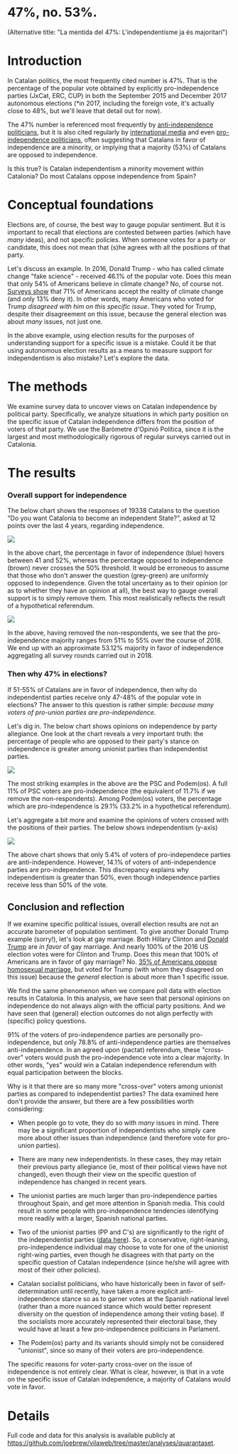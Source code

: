 47%, no. 53%.
================

(Alternative title: "La mentida del 47%: L'independentisme ja és majoritari")

Introduction
============

In Catalan politics, the most frequently cited number is 47%. That is the percentage of the popular vote obtained by explicitly pro-independence parties (JxCat, ERC, CUP) in both the September 2015 and December 2017 autonomous elections (\*in 2017, including the foreign vote, it's actually close to 48%, but we'll leave that detail out for now).

The 47% number is referenced most frequently by [anti-independence politicians](https://twitter.com/miqueliceta/status/648797449167970304), but it is also cited regularly by [international media](https://www.nytimes.com/2017/12/21/world/europe/catalan-separatists-keep-majority-in-regional-vote.html) and even [pro-independence politicians](http://www.totsantcugat.cat/actualitat/politica/torrent-no-hi-ha-cap-independentista-que-es-conformi-amb-un-47-7-hem-de-ser-mes_205053102.html), often suggesting that Catalans in favor of independence are a minority, or implying that a majority (53%) of Catalans are opposed to independence.

Is this true? Is Catalan independentism a minority movement within Catalonia? Do most Catalans oppose independence from Spain?

Conceptual foundations
======================

Elections are, of course, the best way to gauge popular sentiment. But it is important to recall that elections are contested between parties (which have *many* ideas), and not specific policies. When someone votes for a party or candidate, this does not mean that (s)he agrees with all the positions of that party.

Let's discuss an example. In 2016, Donald Trump - who has called climate change "fake science" - received 46.1% of the popular vote. Does this mean that only 54% of Americans believe in climate change? No, of course not. [Surveys show](https://www.apa.org/monitor/2018/02/numbers) that 71% of Americans accept the reality of climate change (and only 13% deny it). In other words, many Americans who voted for Trump *disagreed with him on this specific issue*. They voted for Trump, despite their disagreement on this issue, because the general election was about *many* issues, not just one.

In the above example, using election results for the purposes of understanding support for a specific issue is a mistake. Could it be that using autonomous election results as a means to measure support for independentism is also mistake? Let's explore the data.

The methods
===========

We examine survey data to uncover views on Catalan independence by political party. Specifically, we analyze situations in which party position on the specific issue of Catalan independence differs from the position of voters of that party. We use the Baròmetre d'Opinió Política, since it is the largest and most methodologically rigorous of regular surveys carried out in Catalonia.

The results
===========

### Overall support for independence

The below chart shows the responses of 19338 Catalans to the question "Do you want Catalonia to become an independent State?", asked at 12 points over the last 4 years, regarding independence.

![](figures/unnamed-chunk-4-1.png)

In the above chart, the percentage in favor of independence (blue) hovers between 41 and 52%, whereas the percentage opposed to independence (brown) never crosses the 50% threshold. It would be erroneous to assume that those who don't answer the question (grey-green) are uniformly opposed to independence. Given the total uncertainy as to their opinion (or as to whether they have an opinion at all), the best way to gauge overall support is to simply remove them. This most realistically reflects the result of a hypothetical referendum.

![](figures/unnamed-chunk-5-1.png)

In the above, having removed the non-respondents, we see that the pro-independence majority ranges from 51% to 55% over the course of 2018. We end up with an approximate 53.12% majority in favor of independence aggregating all survey rounds carried out in 2018.

### Then why 47% in elections?

If 51-55% of Catalans are in favor of independence, then why do independentist parties receive only 47-48% of the popular vote in elections? The answer to this question is rather simple: *because many voters of pro-union parties are pro-independence*.

Let's dig in. The below chart shows opinions on independence by party allegiance. One look at the chart reveals a very important truth: the percentage of people who are opposed to their party's stance on independence is greater among unionist parties than independentist parties.

![](figures/unnamed-chunk-6-1.png)

The most striking examples in the above are the PSC and Podem(os). A full 11% of PSC voters are pro-independence (the equivalent of 11.7% if we remove the non-respondents). Among Podem(os) voters, the percentage which are pro-independence is 29.1% (33.2% in a hypothetical referendum).

Let's aggregate a bit more and examine the opinions of voters crossed with the positions of their parties. The below shows independentism (y-axis)

![](figures/unnamed-chunk-7-1.png)

The above chart shows that only 5.4% of voters of pro-independece parties are anti-independence. However, 14.1% of voters of anti-independence parties are pro-independence. This discrepancy explains why independentism is greater than 50%, even though independence parties receive less than 50% of the vote.

Conclusion and reflection
-------------------------

If we examine specific political issues, overall election results are not an accurate barometer of population sentiment. To give another Donald Trump example (sorry!), let's look at gay marriage. Both Hillary Clinton and [Donald Trump](https://www.thedailybeast.com/donald-trump-fine-with-same-sex-marriage) are *in favor* of gay marriage. And nearly 100% of the 2016 US election votes were for Clinton and Trump. Does this mean that 100% of Americans are in favor of gay marriage? No. [35% of Americans oppose homosexual marriage](http://www.pewforum.org/fact-sheet/changing-attitudes-on-gay-marriage/), but voted for Trump (with whom they disagreed on this issue) because the *general* election is about more than 1 specific issue.

We find the same phenomenon when we compare poll data with election results in Catalonia. In this analysis, we have seen that personal opinions on independence do not always align with the official party positions. And we have seen that (general) election outcomes do not align perfectly with (specific) policy questions.

91% of the voters of pro-independence parties are personally pro-independence, but only 78.8% of anti-independence parties are themselves anti-independence. In an agreed upon (pactat) referendum, these "cross-over" voters would push the pro-independence vote into a clear majority. In other words, "yes" would win a Catalan independence referendum with equal participation between the blocks.

Why is it that there are so many more "cross-over" voters among unionist parties as compared to independentist parties? The data examined here don't provide the answer, but there are a few possibilities worth considering:

-   When people go to vote, they do so with *many* issues in mind. There may be a significant proportion of independentists who simply care more about other issues than independence (and therefore vote for pro-union parties).

-   There are many new independentists. In these cases, they may retain their previous party allegiance (ie, most of their political views have not changed), even though their view on the specific question of independence has changed in recent years.

-   The unionist parties are much larger than pro-independence parties throughout Spain, and get more attention in Spanish media. This could result in some people with pro-independence tendencies identifying more readily with a larger, Spanish national parties.
-   Two of the unionist parties (PP and C's) are significantly to the right of the independentist parties ([data here](https://www.vilaweb.cat/noticies/dada-joe-brew-independentisme-dreta-esquerra/)). So, a conservative, right-leaning, pro-independence individual may choose to vote for one of the unionist right-wing parties, even though he disagrees with that party on the specific question of Catalan independence (since he/she will agree with most of their other policies).

-   Catalan socialist politicians, who have historically been in favor of self-determination until recently, have taken a more explicit anti-independence stance so as to garner votes at the Spanish national level (rather than a more nuanced stance which would better represent diversity on the question of independence among their voting base). If the socialists more accurately represented their electoral base, they would have at least a few pro-independence politicians in Parlament.

-   The Podem(os) party and its variants should simply not be considered "unionist", since so many of their voters are pro-independence.

The specific reasons for voter-party cross-over on the issue of independence is not entirely clear. What is clear, however, is that in a vote on the specific issue of Catalan independence, a majority of Catalans would vote in favor.

Details
=======

Full code and data for this analysis is available publicly at <https://github.com/joebrew/vilaweb/tree/master/analyses/quarantaset>.
